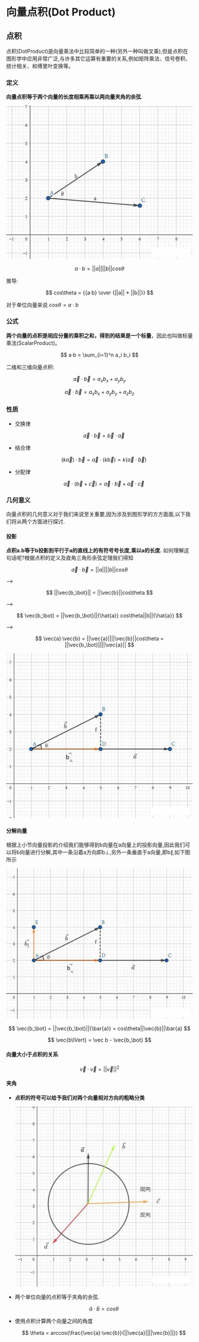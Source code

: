 # 向量点积(Dot Product)

## 点积

点积(DotProduct)是向量乘法中比较简单的一种(另外一种叫做叉乘),但是点积在图形学中应用非常广泛,与许多其它运算有重要的关系,例如矩阵乘法、信号卷积、统计相关、和傅里叶变换等。

### 定义

**向量点积等于两个向量的长度相乘再乘以两向量夹角的余弦.**

![](../../\images\graphics-mathematics-basic-3-vector-1.jpg)

$$
a·b = ||a||||b||cos\theta
$$

推导:

$$
cos\theta = {{a·b} \over {||a|| * ||b||}}
$$

对于单位向量来说 $cos\theta = a·b$

### 公式

**两个向量的点积是相应分量的乘积之和，得到的结果是一个标量**，因此也叫做标量乘法(ScalarProduct)。

$$
a·b = \sum_{i=1}^n a_i b_i
$$

二维和三维向量点积:

$$
\vec{a}·\vec{b} = a_xb_x + a_yb_y
$$

$$
\vec{a}·\vec{b} = a_xb_x + a_yb_y + a_zb_z
$$

### 性质

- 交换律
  
  $$
  \vec{a}·\vec{b} = \vec{b}·\vec{a}
  $$

- 结合律
  
  $$
  (k\vec{a})·\vec{b} = \vec{a}·(k\vec{b}) = k(\vec{a}·\vec{b})
  $$

- 分配律
  
  $$
  \vec{a}·(\vec{b} + \vec{c}) = \vec{a}·\vec{b} + \vec{a}·\vec{c}
  $$

### 几何意义

向量点积的几何意义对于我们来说至关重要,因为涉及到图形学的方方面面,以下我们将从两个方面进行探讨.

#### 投影

**点积a.b等于b投影到平行于a的直线上的有符号号长度,乘以a的长度.** 如何理解这句话呢?根据点积的定义及直角三角形余弦定理我们得知

$$
\vec{a}·\vec{b} = ||a||||b||cos\theta
$$

-->

$$
||\vec{b_\bot}|| = ||\vec{b}||cos\theta
$$

-->

$$
\vec{b_\bot} = ||\vec{b_\bot}||{\hat{a}} cos\theta||b||{\hat{a}}
$$

-->

$$
\vec{a}·\vec{b} = ||\vec{a}||||\vec{b}||cos\theta = ||\vec{b_\bot}||||\vec{a}||
$$

![](../../\images\graphics-mathematics-basic-3-vector-2.jpg)

#### 分解向量

根据上小节向量投影的介绍我们能够得到b向量在a向量上的投影向量,因此我们可以将b向量进行分解,其中一条沿着a方向即b⊥​,另外一条垂直于a向量,即b∥​,如下图所示

![](../../\images\graphics-mathematics-basic-3-vector-3.jpg)

$$
\vec{b_\bot} = ||\vec{b_\bot}||{\bar{a}} = cos\theta||\vec{b}||\bar{a}
$$

$$
\vec{b\lVert} = \vec b - \vec{b_\bot}
$$

#### 向量大小于点积的关系

$$
\vec{v}·\vec{v} = ||\vec{v}||^2
$$

#### 夹角

- **点积的符号可以给予我们对两个向量相对方向的粗略分类**
  
  ![](../../\images\graphics-mathematics-basic-3-vector-4.jpg)

- 两个单位向量的点积等于夹角的余弦.
  
  $$
  \hat{a}·\hat{b} = cos\theta
  $$

- 使用点积计算两个向量之间的角度
  
  $$
  \theta = arccos(\frac{\vec{a}·\vec{b}}{||\vec{a}||||\vec{b}||})
  $$
